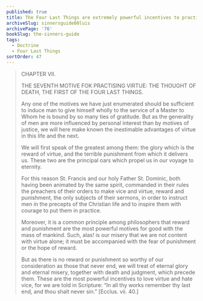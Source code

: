```yaml
---
published: true
title: The Four Last Things are extremely powerful incentives to practice virtue and avoid sin
archiveSlug: sinnersguide00luis
archivePage: '76'
bookSlug: the-sinners-guide
tags:
  - Doctrine
  - Four Last Things
sortOrder: 47
---
```


> CHAPTER VII.
> 
> THE SEVENTH MOTIVE FOK PRACTISING VIRTUE: THE THOUGHT OF DEATH, THE FIRST OF THE FOUR LAST THINGS.
> 
> Any one of the motives we have just enumerated should be sufficient to induce man to give himself wholly to the service of a Master to Whom he is bound by so many ties of gratitude. But as the generality of men are more influenced by personal interest than by motives of justice, we will here make known the inestimable advantages of virtue in this life and the next.
> 
> We will first speak of the greatest among them: the glory which is the reward of virtue, and the terrible punishment from which it delivers us. These two are the principal oars which propel us in our voyage to eternity.
> 
> For this reason St. Francis and our holy Father St. Dominic, both having been animated by the same spirit, commanded in their rules the preachers of their orders to make vice and virtue, reward and punishment, the only subjects of their sermons, in order to instruct men in the precepts of the Christian life and to inspire them with courage to put them in practice.
> 
> Moreover, it is a common principle among philosophers that reward and punishment are the most powerful motives for good with the mass of mankind. Such, alas! is our misery that we are not content with virtue alone; it must be accompanied with the fear of punishment or the hope of reward.
> 
> But as there is no reward or punishment so worthy of our consideration as those that never end, we will treat of eternal glory and eternal misery, together with death and judgment, which precede them. These are the most powerful incentives to love virtue and hate vice, for we are told in Scripture: “In all thy works remember thy last end, and thou shalt never sin.” [Ecclus. vii. 40.]
